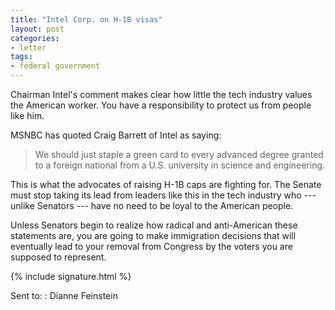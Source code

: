 ```yaml
---
title: "Intel Corp. on H-1B visas"
layout: post
categories:
- letter
tags:
- federal government
---
```


Chairman Intel's comment makes clear how little the tech industry values the American worker. You have a responsibility to protect us from people like him.

MSNBC has quoted Craig Barrett of Intel as saying:

> We should just staple a green card to every advanced degree granted to a foreign national from a U.S. university in science and engineering.

This is what the advocates of raising H-1B caps are fighting for. The Senate must stop taking its lead from leaders like this in the tech industry who --- unlike Senators --- have no need to be loyal to the American people.

Unless Senators begin to realize how radical and anti-American these statements are, you are going to make immigration decisions that will eventually lead to your removal from Congress by the voters you are supposed to represent.

{% include signature.html %}

Sent to:
: Dianne Feinstein
